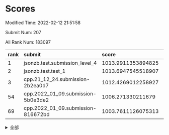 # Scores

Modified Time: 2022-02-12 21:51:58

Submit Num: 207

All Rank Num: 183097

| rank |               submit               |       score        |       sigma        | pk_num |
| :--- | :--------------------------------- | :----------------- | :----------------- | :----- |
| 1    | jsonzb.test.submission_level_4     | 1013.9911353894825 | 0.7978648195889873 | 3535   |
| 2    | jsonzb.test.test_1                 | 1013.6947545518907 | 0.8261280904545056 | 3543   |
| 3    | cpp.21_12_24.submission-2b2ea0d7   | 1012.4269012258927 | 0.7948123217895671 | 3538   |
| 54   | cpp.2022_01_09.submission-5b0e3de2 | 1006.271330211679  | 0.7264542783054824 | 3539   |
| 69   | cpp.2022_01_09.submission-816672bd | 1003.7611126075313 | 0.7220729397563217 | 3539   |


<details>
<summary>全部</summary>

| rank |                 submit                 |       score        |       sigma        | pk_num |
| :--- | :------------------------------------- | :----------------- | :----------------- | :----- |
| 1    | jsonzb.test.submission_level_4         | 1013.9911353894825 | 0.7978648195889873 | 3535   |
| 2    | jsonzb.test.test_1                     | 1013.6947545518907 | 0.8261280904545056 | 3543   |
| 3    | cpp.21_12_24.submission-2b2ea0d7       | 1012.4269012258927 | 0.7948123217895671 | 3538   |
| 4    | gobigger.level_3.submission_level_3_46 | 1011.6387793667277 | 0.7843159765035016 | 3537   |
| 5    | gobigger.level_3.submission_level_3_38 | 1011.3230745380146 | 0.7707387962893858 | 3540   |
| 6    | gobigger.level_3.submission_level_3_40 | 1011.3043605992565 | 0.7778859172367287 | 3537   |
| 7    | gobigger.level_3.submission_level_3_21 | 1011.2775815070828 | 0.7333625823629754 | 3536   |
| 8    | gobigger.level_3.submission_level_3_2  | 1011.005637146052  | 0.7786346216421622 | 3537   |
| 9    | gobigger.level_3.submission_level_3_28 | 1011.0048086727703 | 0.7505363704807656 | 3538   |
| 10   | gobigger.level_3.submission_level_3_13 | 1010.847489939853  | 0.7681863135047081 | 3538   |
| 11   | gobigger.level_3.submission_level_3_6  | 1010.7528054895906 | 0.7521475263700906 | 3539   |
| 12   | gobigger.level_3.submission_level_3_42 | 1010.7366298693275 | 0.7556295855990273 | 3539   |
| 13   | gobigger.level_3.submission_level_3_7  | 1010.6552468300816 | 0.7669712914650952 | 3544   |
| 14   | gobigger.level_3.submission_level_3_1  | 1010.5298593034142 | 0.764663776863558  | 3538   |
| 15   | gobigger.level_3.submission_level_3_34 | 1010.5113488955024 | 0.7608696118246177 | 3538   |
| 16   | gobigger.level_3.submission_level_3_36 | 1010.4453360959266 | 0.7308260034956023 | 3540   |
| 17   | gobigger.level_3.submission_level_3_32 | 1010.3883507310961 | 0.7510786898084282 | 3543   |
| 18   | gobigger.level_3.submission_level_3_12 | 1010.3656833892426 | 0.7521155860527573 | 3539   |
| 19   | gobigger.level_3.submission_level_3_26 | 1010.3347837708735 | 0.766686922408407  | 3538   |
| 20   | gobigger.level_3.submission_level_3_9  | 1010.3336359846733 | 0.7631084411796168 | 3535   |
| 21   | gobigger.level_3.submission_level_3_35 | 1010.3135855936987 | 0.7567326663472324 | 3539   |
| 22   | gobigger.level_3.submission_level_3_3  | 1010.1862681643166 | 0.7728059472406539 | 3535   |
| 23   | gobigger.level_3.submission_level_3_0  | 1010.1658626961201 | 0.7533223134482865 | 3542   |
| 24   | gobigger.level_3.submission_level_3_27 | 1010.1623781505544 | 0.7404140904051103 | 3539   |
| 25   | gobigger.level_3.submission_level_3_37 | 1010.1612072238709 | 0.7684445086747731 | 3537   |
| 26   | gobigger.level_3.submission_level_3_30 | 1010.1511983775852 | 0.7479542317426157 | 3537   |
| 27   | gobigger.level_3.submission_level_3_41 | 1010.1369189305146 | 0.768140377057664  | 3539   |
| 28   | gobigger.level_3.submission_level_3_16 | 1010.1140159538045 | 0.7492347044156624 | 3539   |
| 29   | gobigger.level_3.submission_level_3_10 | 1010.1067439351584 | 0.7555081945365955 | 3535   |
| 30   | gobigger.level_3.submission_level_3_49 | 1010.083862250024  | 0.7645751051063713 | 3543   |
| 31   | gobigger.level_3.submission_level_3_5  | 1009.9291976040457 | 0.7851287464949046 | 3536   |
| 32   | gobigger.level_3.submission_level_3_14 | 1009.9289040301657 | 0.7352399953670526 | 3540   |
| 33   | gobigger.level_3.submission_level_3_24 | 1009.8342871391434 | 0.7491824993099867 | 3540   |
| 34   | gobigger.level_3.submission_level_3_11 | 1009.7903247482195 | 0.7810392026327674 | 3540   |
| 35   | gobigger.level_3.submission_level_3_22 | 1009.7668202512822 | 0.7551380068657978 | 3539   |
| 36   | gobigger.level_3.submission_level_3_29 | 1009.6536608666623 | 0.7617761996823034 | 3535   |
| 37   | gobigger.level_3.submission_level_3_44 | 1009.5392274906322 | 0.7360071732155217 | 3544   |
| 38   | gobigger.level_3.submission_level_3_4  | 1009.4383026447689 | 0.7223032457112035 | 3541   |
| 39   | gobigger.level_3.submission_level_3_23 | 1009.4159357503564 | 0.7577210016814626 | 3536   |
| 40   | gobigger.level_3.submission_level_3_20 | 1009.3322403196825 | 0.753805703152207  | 3538   |
| 41   | gobigger.level_3.submission_level_3_19 | 1009.3015574259905 | 0.7388201804483612 | 3538   |
| 42   | gobigger.level_3.submission_level_3_33 | 1009.144684781033  | 0.7607764817388726 | 3533   |
| 43   | gobigger.level_3.submission_level_3_31 | 1009.0983490658919 | 0.7433500348949301 | 3538   |
| 44   | gobigger.level_3.submission_level_3_45 | 1009.0961965030756 | 0.7521374794350717 | 3537   |
| 45   | gobigger.level_3.submission_level_3_25 | 1009.066002849404  | 0.7555713281302445 | 3539   |
| 46   | gobigger.level_3.submission_level_3_43 | 1009.0188719119262 | 0.7289124361922563 | 3534   |
| 47   | gobigger.level_3.submission_level_3_47 | 1009.0102308426902 | 0.7532539946988155 | 3537   |
| 48   | gobigger.level_3.submission_level_3_8  | 1008.987779672296  | 0.7401806375557145 | 3539   |
| 49   | gobigger.level_3.submission_level_3_17 | 1008.9223720323465 | 0.7525673844549741 | 3543   |
| 50   | gobigger.level_3.submission_level_3_18 | 1008.8646428617953 | 0.736608236681945  | 3540   |
| 51   | gobigger.level_3.submission_level_3_48 | 1008.7394664883562 | 0.7234511821468324 | 3540   |
| 52   | gobigger.level_3.submission_level_3_39 | 1008.7185536907857 | 0.7434813197364992 | 3541   |
| 53   | gobigger.level_3.submission_level_3_15 | 1008.3210992008915 | 0.7402701395108984 | 3540   |
| 54   | cpp.2022_01_09.submission-5b0e3de2     | 1006.271330211679  | 0.7264542783054824 | 3539   |
| 55   | gobigger.level_1.submission_level_1_6  | 1004.7986994283847 | 0.71820053347207   | 3543   |
| 56   | gobigger.level_1.submission_level_1_43 | 1004.7599765484853 | 0.7171972656409642 | 3537   |
| 57   | gobigger.level_1.submission_level_1_39 | 1004.5691658687781 | 0.7157897204131152 | 3541   |
| 58   | gobigger.level_1.submission_level_1_3  | 1004.514511310948  | 0.7105935411806522 | 3540   |
| 59   | gobigger.level_1.submission_level_1_36 | 1004.4493057256664 | 0.7214548442236657 | 3540   |
| 60   | gobigger.level_1.submission_level_1_37 | 1004.4228466875724 | 0.7119202024781699 | 3536   |
| 61   | gobigger.level_1.submission_level_1_30 | 1004.2255162084172 | 0.7332868451005486 | 3540   |
| 62   | gobigger.level_1.submission_level_1_28 | 1004.2200316609271 | 0.7161293329783768 | 3539   |
| 63   | gobigger.level_1.submission_level_1_5  | 1004.2155629655414 | 0.7165742711200246 | 3543   |
| 64   | gobigger.level_1.submission_level_1_26 | 1004.1482255137772 | 0.7119009374333108 | 3538   |
| 65   | gobigger.level_1.submission_level_1_15 | 1004.0054993656847 | 0.7112738203601018 | 3541   |
| 66   | gobigger.level_1.submission_level_1_45 | 1003.9609730078471 | 0.7293837581740168 | 3538   |
| 67   | gobigger.level_1.submission_level_1_41 | 1003.8105383878426 | 0.7232284652019647 | 3536   |
| 68   | gobigger.level_1.submission_level_1_47 | 1003.7679440109006 | 0.7158791277109355 | 3536   |
| 69   | cpp.2022_01_09.submission-816672bd     | 1003.7611126075313 | 0.7220729397563217 | 3539   |
| 70   | gobigger.level_1.submission_level_1_13 | 1003.742584005352  | 0.7175235414153374 | 3541   |
| 71   | gobigger.level_1.submission_level_1_18 | 1003.620536796494  | 0.7098933692068894 | 3539   |
| 72   | gobigger.level_1.submission_level_1_21 | 1003.5896714665463 | 0.7190604638897794 | 3538   |
| 73   | gobigger.level_1.submission_level_1_49 | 1003.5741896049868 | 0.7131350949372282 | 3534   |
| 74   | gobigger.level_1.submission_level_1_48 | 1003.5589389377267 | 0.7283787084920785 | 3535   |
| 75   | gobigger.level_1.submission_level_1_16 | 1003.5494122068802 | 0.7272154578720036 | 3536   |
| 76   | gobigger.level_1.submission_level_1_33 | 1003.5229175265204 | 0.7143582329019843 | 3539   |
| 77   | gobigger.level_1.submission_level_1_9  | 1003.5157132364382 | 0.719712902133773  | 3535   |
| 78   | gobigger.level_1.submission_level_1_44 | 1003.4881370954142 | 0.7121940166664984 | 3535   |
| 79   | gobigger.level_1.submission_level_1_25 | 1003.4462541347151 | 0.7122450230551152 | 3541   |
| 80   | gobigger.level_1.submission_level_1_32 | 1003.4204052661756 | 0.725832104737953  | 3542   |
| 81   | gobigger.level_1.submission_level_1_14 | 1003.4014544471635 | 0.7162779549318006 | 3542   |
| 82   | gobigger.level_1.submission_level_1_23 | 1003.3958554188621 | 0.7097566456719961 | 3536   |
| 83   | gobigger.level_1.submission_level_1_24 | 1003.3697135815248 | 0.71281746098338   | 3537   |
| 84   | gobigger.level_1.submission_level_1_10 | 1003.3686416339806 | 0.7167147713357951 | 3542   |
| 85   | gobigger.level_1.submission_level_1_20 | 1003.3171774860896 | 0.7032127506258484 | 3540   |
| 86   | gobigger.level_1.submission_level_1_0  | 1003.2793309377166 | 0.7178027877576771 | 3542   |
| 87   | gobigger.level_1.submission_level_1_22 | 1003.233152998658  | 0.7248289286150729 | 3537   |
| 88   | gobigger.level_1.submission_level_1_12 | 1003.0900939529196 | 0.7213638637381757 | 3536   |
| 89   | gobigger.level_1.submission_level_1_34 | 1003.0495090968237 | 0.716275086444991  | 3541   |
| 90   | gobigger.level_1.submission_level_1_11 | 1002.8934045562761 | 0.7188901266019466 | 3538   |
| 91   | gobigger.level_1.submission_level_1_2  | 1002.8490351005074 | 0.7114047838264665 | 3539   |
| 92   | gobigger.level_1.submission_level_1_8  | 1002.8422961028697 | 0.7146608540508883 | 3541   |
| 93   | gobigger.level_1.submission_level_1_27 | 1002.7240092507968 | 0.705913766610264  | 3536   |
| 94   | gobigger.level_1.submission_level_1_40 | 1002.6940385801146 | 0.7165650064426486 | 3538   |
| 95   | gobigger.level_1.submission_level_1_42 | 1002.6787480580515 | 0.7139137114329606 | 3536   |
| 96   | gobigger.level_1.submission_level_1_38 | 1002.6424978450905 | 0.7103031675756897 | 3536   |
| 97   | gobigger.level_1.submission_level_1_31 | 1002.4181006283596 | 0.7241945755386777 | 3536   |
| 98   | gobigger.level_1.submission_level_1_7  | 1002.3733499869827 | 0.712755289022527  | 3542   |
| 99   | gobigger.level_1.submission_level_1_29 | 1002.0228109128713 | 0.7082977928118767 | 3535   |
| 100  | gobigger.level_1.submission_level_1_46 | 1001.8532728329895 | 0.7106666319359818 | 3538   |
| 101  | gobigger.level_1.submission_level_1_1  | 1001.8022485436976 | 0.7194155234525669 | 3535   |
| 102  | gobigger.level_1.submission_level_1_17 | 1001.6965091444017 | 0.7078753285665568 | 3540   |
| 103  | gobigger.level_1.submission_level_1_19 | 1001.5671651490142 | 0.7123953128466087 | 3542   |
| 104  | gobigger.level_1.submission_level_1_35 | 1001.1175916797918 | 0.7016524164357524 | 3536   |
| 105  | gobigger.level_1.submission_level_1_4  | 1000.9746238131669 | 0.6993646660014083 | 3537   |
| 106  | gobigger.random.submission_random_0    | 997.2989959735157  | 0.7143526146489902 | 3539   |
| 107  | gobigger.random.submission_random_44   | 997.272686566549   | 0.7023126526731667 | 3532   |
| 108  | gobigger.random.submission_random_45   | 996.8608117699521  | 0.7013887117754442 | 3540   |
| 109  | gobigger.random.submission_random_6    | 996.7884001189906  | 0.715418283326227  | 3537   |
| 110  | gobigger.random.submission_random_37   | 996.7783065288572  | 0.7085203015622652 | 3539   |
| 111  | gobigger.random.submission_random_30   | 996.7702486164192  | 0.7145675874385018 | 3534   |
| 112  | gobigger.random.submission_random_2    | 996.7590462746736  | 0.7174901002299732 | 3536   |
| 113  | gobigger.random.submission_random_31   | 996.7387644577435  | 0.7106628879155029 | 3533   |
| 114  | gobigger.random.submission_random_21   | 996.65815758754    | 0.7133301180980768 | 3534   |
| 115  | gobigger.random.submission_random_39   | 996.4961780548159  | 0.7042465896030566 | 3536   |
| 116  | gobigger.random.submission_random_18   | 996.4593190744916  | 0.7140455093811049 | 3538   |
| 117  | gobigger.random.submission_random_36   | 996.4088923880857  | 0.7141597378891202 | 3538   |
| 118  | gobigger.random.submission_random_38   | 996.3999562659347  | 0.722189222132804  | 3542   |
| 119  | gobigger.random.submission_random_16   | 996.3750167764088  | 0.7115930223200033 | 3536   |
| 120  | gobigger.random.submission_random_34   | 996.3726391281515  | 0.7118929562914197 | 3539   |
| 121  | gobigger.random.submission_random_43   | 996.3262150327506  | 0.7162782011744141 | 3538   |
| 122  | gobigger.random.submission_random_48   | 996.2726073148698  | 0.7006768838540519 | 3532   |
| 123  | gobigger.random.submission_random_20   | 996.1142273367177  | 0.7044279986168291 | 3536   |
| 124  | gobigger.random.submission_random_27   | 996.1016857806596  | 0.7133226631673324 | 3536   |
| 125  | gobigger.random.submission_random_12   | 996.0952948292709  | 0.7164799043260346 | 3536   |
| 126  | gobigger.random.submission_random_9    | 996.0819626826573  | 0.7218214011779523 | 3535   |
| 127  | gobigger.random.submission_random_15   | 996.0491139618455  | 0.7147408083073169 | 3538   |
| 128  | gobigger.random.submission_random_35   | 996.0136879194321  | 0.7090486593647423 | 3538   |
| 129  | gobigger.random.submission_random_47   | 996.0081857234294  | 0.7284103301567316 | 3535   |
| 130  | gobigger.random.submission_random_32   | 995.9919546805141  | 0.7110412470728404 | 3534   |
| 131  | gobigger.random.submission_random_14   | 995.9873927263757  | 0.7060861270774523 | 3540   |
| 132  | gobigger.random.submission_random_13   | 995.9843949694131  | 0.7032960744291197 | 3535   |
| 133  | gobigger.random.submission_random_3    | 995.9363578526362  | 0.6975752801848961 | 3538   |
| 134  | gobigger.random.submission_random_40   | 995.9175305320632  | 0.7091898676424121 | 3539   |
| 135  | gobigger.random.submission_random_8    | 995.9105549722354  | 0.7248906414676272 | 3535   |
| 136  | gobigger.random.submission_random_7    | 995.8870568526333  | 0.7130747891529902 | 3538   |
| 137  | gobigger.random.submission_random_46   | 995.8242850785515  | 0.7265011600976913 | 3536   |
| 138  | gobigger.random.submission_random_28   | 995.7933820989059  | 0.7117581088884744 | 3538   |
| 139  | gobigger.random.submission_random_49   | 995.762280700417   | 0.7187965318777282 | 3541   |
| 140  | gobigger.random.submission_random_24   | 995.7142275150246  | 0.7307618531091856 | 3534   |
| 141  | gobigger.random.submission_random_5    | 995.6299113346994  | 0.7191208018029328 | 3532   |
| 142  | gobigger.random.submission_random_25   | 995.6296464249235  | 0.7130644209552771 | 3543   |
| 143  | gobigger.random.submission_random_4    | 995.6124634069192  | 0.6999039982055169 | 3541   |
| 144  | gobigger.random.submission_random_26   | 995.4768039350433  | 0.7121298911901214 | 3540   |
| 145  | gobigger.random.submission_random_22   | 995.2457998109255  | 0.7161603110078946 | 3536   |
| 146  | gobigger.random.submission_random_33   | 995.2303041591811  | 0.7028533420048838 | 3539   |
| 147  | gobigger.random.submission_random_1    | 995.2183580927099  | 0.7222471631657905 | 3537   |
| 148  | gobigger.random.submission_random_42   | 995.1181522819836  | 0.7228623998188167 | 3541   |
| 149  | gobigger.random.submission_random_10   | 994.980977928531   | 0.708790081635486  | 3538   |
| 150  | gobigger.random.submission_random_23   | 994.9677733605779  | 0.7081127687804477 | 3538   |
| 151  | gobigger.random.submission_random_17   | 994.894618646998   | 0.7190303111513615 | 3539   |
| 152  | gobigger.random.submission_random_41   | 994.8092980890226  | 0.7288489373612004 | 3534   |
| 153  | gobigger.random.submission_random_19   | 994.5529629144262  | 0.7270944081954857 | 3543   |
| 154  | gobigger.level_2.submission_level_2_43 | 994.5122146307916  | 0.7216306941421432 | 3536   |
| 155  | gobigger.random.submission_random_29   | 994.4704830080428  | 0.7126223988285717 | 3534   |
| 156  | gobigger.random.submission_random_11   | 994.3007536200253  | 0.7168000547916382 | 3542   |
| 157  | gobigger.level_2.submission_level_2_38 | 994.0013923875434  | 0.7259276638123835 | 3538   |
| 158  | gobigger.level_2.submission_level_2_23 | 993.7942448383018  | 0.7313813096804187 | 3539   |
| 159  | gobigger.level_2.submission_level_2_5  | 993.7514101094007  | 0.7341694202207073 | 3545   |
| 160  | gobigger.level_2.submission_level_2_28 | 993.5932589719343  | 0.7449303868435752 | 3538   |
| 161  | gobigger.level_2.submission_level_2_27 | 993.5462133953337  | 0.7442877718619049 | 3536   |
| 162  | gobigger.level_2.submission_level_2_14 | 993.2901976105409  | 0.7200526747328614 | 3535   |
| 163  | gobigger.level_2.submission_level_2_47 | 993.2261131692039  | 0.7391130013941248 | 3539   |
| 164  | gobigger.level_2.submission_level_2_34 | 992.9379118663045  | 0.7386761955661888 | 3542   |
| 165  | gobigger.level_2.submission_level_2_1  | 992.8188681430977  | 0.7356185167460878 | 3538   |
| 166  | gobigger.level_2.submission_level_2_31 | 992.6847769652736  | 0.7470276985808623 | 3541   |
| 167  | gobigger.level_2.submission_level_2_18 | 992.5909054627522  | 0.7454239973092089 | 3536   |
| 168  | gobigger.level_2.submission_level_2_26 | 992.4206363262655  | 0.7542920570148403 | 3538   |
| 169  | gobigger.level_2.submission_level_2_37 | 992.395333156984   | 0.7461429029250001 | 3540   |
| 170  | gobigger.level_2.submission_level_2_39 | 992.3479734019465  | 0.7445845963202269 | 3543   |
| 171  | gobigger.level_2.submission_level_2_0  | 992.3320959667126  | 0.7308998797561821 | 3538   |
| 172  | gobigger.level_2.submission_level_2_12 | 992.2784115954571  | 0.7568820447528101 | 3538   |
| 173  | gobigger.level_2.submission_level_2_17 | 992.2748834733796  | 0.7360562971900999 | 3537   |
| 174  | gobigger.level_2.submission_level_2_42 | 992.2521786296996  | 0.7470212341004441 | 3536   |
| 175  | gobigger.level_2.submission_level_2_40 | 992.2459826774469  | 0.740583011685653  | 3537   |
| 176  | gobigger.level_2.submission_level_2_36 | 992.2270495348477  | 0.7440126230465077 | 3538   |
| 177  | gobigger.level_2.submission_level_2_4  | 992.1971767362646  | 0.7485242156226163 | 3541   |
| 178  | gobigger.level_2.submission_level_2_46 | 992.1720549648473  | 0.7529398029609612 | 3541   |
| 179  | gobigger.level_2.submission_level_2_20 | 992.1201909914055  | 0.727285197345503  | 3542   |
| 180  | gobigger.level_2.submission_level_2_10 | 992.1171876880327  | 0.7570023563569167 | 3540   |
| 181  | gobigger.level_2.submission_level_2_21 | 992.1129714030094  | 0.7347488273781754 | 3537   |
| 182  | gobigger.level_2.submission_level_2_19 | 992.0949751016127  | 0.7511256305590359 | 3532   |
| 183  | gobigger.level_2.submission_level_2_9  | 992.066616136332   | 0.7299687837684273 | 3532   |
| 184  | gobigger.level_2.submission_level_2_45 | 991.9752949903058  | 0.7502488383982693 | 3539   |
| 185  | gobigger.level_2.submission_level_2_7  | 991.9145794087669  | 0.7479098207653586 | 3535   |
| 186  | gobigger.level_2.submission_level_2_11 | 991.8142938272058  | 0.7484996813097561 | 3537   |
| 187  | gobigger.level_2.submission_level_2_24 | 991.7625081958593  | 0.7344568232651233 | 3536   |
| 188  | gobigger.level_2.submission_level_2_2  | 991.6217547629591  | 0.7585826007561591 | 3537   |
| 189  | gobigger.level_2.submission_level_2_6  | 991.6017634683626  | 0.7407360586795254 | 3537   |
| 190  | gobigger.level_2.submission_level_2_32 | 991.4794206934577  | 0.729297571590263  | 3540   |
| 191  | gobigger.level_2.submission_level_2_30 | 991.4554517054682  | 0.7444347595933225 | 3539   |
| 192  | gobigger.level_2.submission_level_2_13 | 991.1891360237253  | 0.7763479963893073 | 3537   |
| 193  | gobigger.level_2.submission_level_2_48 | 991.1695220204214  | 0.746652975174069  | 3538   |
| 194  | gobigger.level_2.submission_level_2_16 | 991.0268175637925  | 0.7475855933649199 | 3537   |
| 195  | gobigger.level_2.submission_level_2_22 | 991.0008265937408  | 0.7609509340302719 | 3532   |
| 196  | gobigger.level_2.submission_level_2_35 | 990.9929509704803  | 0.7591325619078633 | 3538   |
| 197  | gobigger.level_2.submission_level_2_29 | 990.971368684589   | 0.7857449466103685 | 3538   |
| 198  | gobigger.level_2.submission_level_2_44 | 990.966208125387   | 0.7684918612317726 | 3543   |
| 199  | gobigger.level_2.submission_level_2_49 | 990.8658107143873  | 0.7549318886771067 | 3541   |
| 200  | gobigger.level_2.submission_level_2_41 | 990.7089786075132  | 0.7549123974845056 | 3541   |
| 201  | gobigger.level_2.submission_level_2_25 | 990.5571656759914  | 0.770026779776353  | 3538   |
| 202  | gobigger.level_2.submission_level_2_33 | 990.4458468327535  | 0.7487414407424339 | 3538   |
| 203  | gobigger.level_2.submission_level_2_8  | 990.4105067275916  | 0.767870229871247  | 3539   |
| 204  | gobigger.level_2.submission_level_2_15 | 990.2424515944549  | 0.7492585580884693 | 3536   |
| 205  | gobigger.level_2.submission_level_2_3  | 990.1020100448974  | 0.7804534010724447 | 3541   |
| 206  | gobigger.none.submission_none_1        | 979.5574595809237  | 1.1781163925548348 | 3544   |
| 207  | gobigger.none.submission_none_0        | 974.9009364336265  | 1.4056085991424192 | 3531   |

</details>